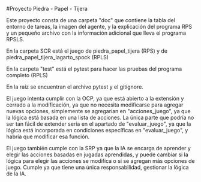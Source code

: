 #Proyecto Piedra - Papel - Tijera

Este proyecto consta de una carpeta "doc" que contiene la tabla del entorno de tareas, la imagen del agente, y la explicación del programa RPS y un pequeño archivo con la información adicional que lleva el programa RPSLS.

En la carpeta SCR está el juego de piedra_papel_tijera (RPS) y de piedra_papel_tijera_lagarto_spock (RPLS)

En la carpeta "test" está el pytest para hacer las pruebas del programa completo (RPLS)

En la raíz se encuentran el archivo pytest y el gitignore.

El juego intenta cumplir con la OCP, ya que está abierto a la extensión y cerrado a la modificación, ya que no necesita modificarse para agregar nuevas opciones, simplemente se agregarían en "acciones_juego", ya que la lógica está basada en una lista de acciones. La única parte que podría no ser tan fácil de extender sería en el apartado de "evaluar_juego", ya que la lógica está incorporada en condiciones específicas en "evaluar_juego", y habría que modificar esa función.

El juego también cumple con la SRP ya que la IA se encarga de aprender y elegir las acciones basadas en jugadas aprendidas, y puede cambiar si la lógica para elegir las acciones se modifica o si se agregan más opciones de juego. Cumple ya que tiene una única responsabilidad, gestionar la lógica de la IA.
